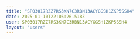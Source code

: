 ```yaml
---
title: "SP03017RZZ7RS3KN7C3RBN13ACYGGSH1ZKP5SSH4"
date: 2025-01-10T22:05:26.518Z
user: SP03017RZZ7RS3KN7C3RBN13ACYGGSH1ZKP5SSH4
layout: "users"
---
```

    